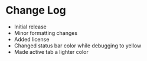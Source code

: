 # Change Log

- Initial release
- Minor formatting changes
- Added license
- Changed status bar color while debugging to yellow
- Made active tab a lighter color
